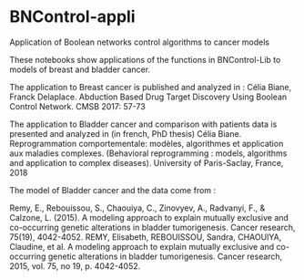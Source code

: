 # BNControl-appli
Application of Boolean networks control algorithms to cancer models

These notebooks show applications of the functions in BNControl-Lib to models of breast and bladder cancer.

The application to Breast cancer is published and analyzed in :
Célia Biane, Franck Delaplace. Abduction Based Drug Target Discovery Using Boolean Control Network. CMSB 2017: 57-73

The application to Bladder cancer  and comparison with patients data is presented and analyzed in (in french, PhD thesis)
Célia Biane. Reprogrammation comportementale: modèles, algorithmes et application aux maladies complexes. (Behavioral reprogramming : models, algorithms and application to complex diseases). University of Paris-Saclay, France, 2018

The model of Bladder cancer and the data come from :

Remy, E., Rebouissou, S., Chaouiya, C., Zinovyev, A., Radvanyi, F., & Calzone, L. (2015). A modeling approach to explain mutually exclusive and co-occurring genetic alterations in bladder tumorigenesis. Cancer research, 75(19), 4042-4052.
REMY, Elisabeth, REBOUISSOU, Sandra, CHAOUIYA, Claudine, et al. A modeling approach to explain mutually exclusive and co-occurring genetic alterations in bladder tumorigenesis. Cancer research, 2015, vol. 75, no 19, p. 4042-4052.
